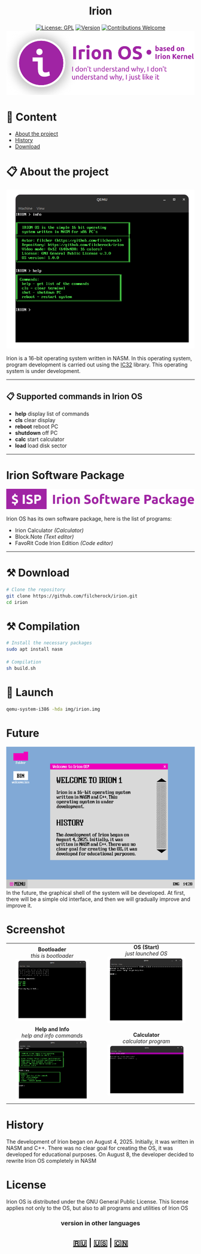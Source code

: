 <div align="center">
<h1>Irion</h1>
  
[![License: GPL](https://img.shields.io/badge/License-GPL-yellow.svg)](#)
[![Version](https://img.shields.io/badge/version-1.0.0-blue.svg)](#)
[![Contributions Welcome](https://img.shields.io/badge/contributions-welcome-brightgreen.svg)](#)
<img src="iprev1.png">

</div>

# 📝 Content
- [About the project](#About-the-project)
- [History](#History)
- [Download](#Download)

# 📋 About the project
<img src="os1.png">

Irion is a 16-bit operating system written in NASM. In this operating system, program development is carried out using the [IC32](https://github.com/filcherock/ic32) library. This operating system is under development.

---

## 📋 Supported commands in Irion OS

- **help** display list of commands
- **cls** clear display
- **reboot** reboot PC
- **shutdown** off PC
- **calc** start calculator
- **load** load disk sector

---

# Irion Software Package
<img src="isp.png">

Irion OS has its own software package, here is the list of programs:
- Irion Calculator *(Calculator)*
- Block.Note *(Text editor)*
- FavoRit Code Irion Edition *(Code editor)*

---

# ⚒️ Download
``` bash
# Clone the repository
git clone https://github.com/filcherock/irion.git
cd irion

```

# ⚒️ Compilation
``` bash
# Install the necessary packages
sudo apt install nasm

# Compilation
sh build.sh
```

# 🚀 Launch
``` bash
qemu-system-i386 -hda img/irion.img
```

# Future
<img src="irionGUI.png">
In the future, the graphical shell of the system will be developed. At first, there will be a simple old interface, and then we will gradually improve and improve it.

# Screenshot

<div align="center">
  <table>
    <tr>
      <td align="center">
        <strong>Bootloader</strong><br>
        <em>this is bootloader</em><br>
        <img src="boot1.png" width="85%">
      </td>
      <td align="center">
        <strong>OS (Start)</strong><br>
        <em>just launched OS</em><br>
        <img src="startOS.png" width="85%">
      </td>
    </tr>
    <tr>
      <td align="center">
        <strong>Help and Info</strong><br>
        <em>help and info commands</em><br>
        <img src="os1.png" width="85%">
      </td>
      <td align="center">
        <strong>Calculator</strong><br>
        <em>calculator program</em><br>
        <img src="calc.png" width="85%">
      </td>
    </tr>
  </table>
</div>

# History
The development of Irion began on August 4, 2025. Initially, it was written in NASM and C++. There was no clear goal for creating the OS, it was developed for educational purposes. On August 8, the developer decided to rewrite Irion OS completely in NASM

# License
Irion OS is distributed under the GNU General Public License. This license applies not only to the OS, but also to all programs and utilities of Irion OS

<div align="center">
  <h3>version in other languages</h3>
  <h2><a href="https://github.com/filcherock/irion/blob/main/README_RU.md">🇷🇺</a> | <a href="https://github.com/filcherock/irion/blob/main/README.md">🇺🇸</a> | <a href="https://github.com/filcherock/irion/blob/main/README_CH.md">🇨🇳</a></h2>
</div>
